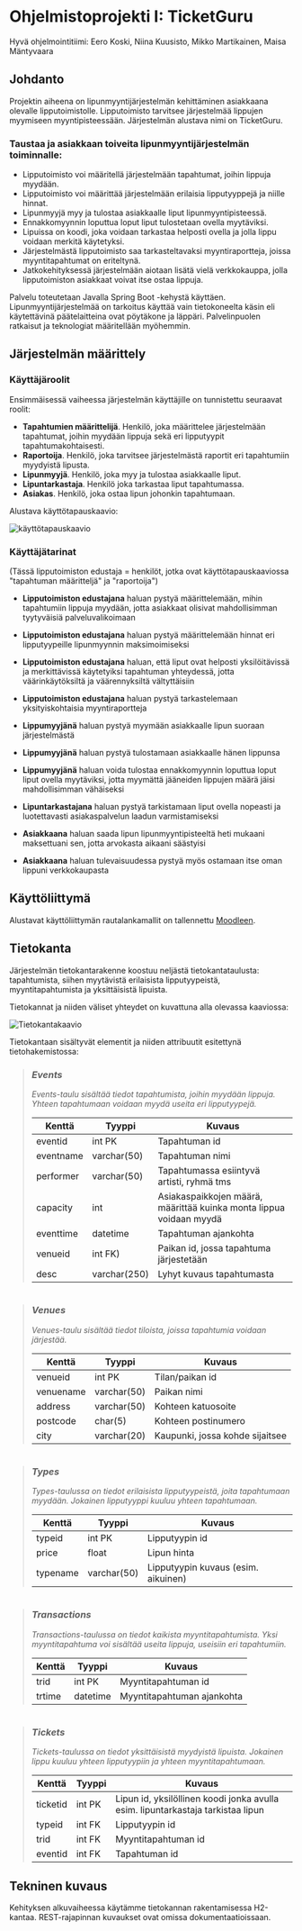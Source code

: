 # Ohjelmistoprojekti I: TicketGuru

Hyvä ohjelmointitiimi: Eero Koski, Niina Kuusisto, Mikko Martikainen, Maisa Mäntyvaara

## Johdanto

Projektin aiheena on lipunmyyntijärjestelmän kehittäminen asiakkaana olevalle lipputoimistolle. Lipputoimisto tarvitsee järjestelmää lippujen myymiseen myyntipisteessään. Järjestelmän alustava nimi on TicketGuru.

### Taustaa ja asiakkaan toiveita lipunmyyntijärjestelmän toiminnalle:
* Lipputoimisto voi määritellä järjestelmään tapahtumat, joihin lippuja myydään. 
* Lipputoimisto voi määrittää järjestelmään erilaisia lipputyyppejä ja niille hinnat.
* Lipunmyyjä myy ja tulostaa asiakkaalle liput lipunmyyntipisteessä. 
* Ennakkomyynnin loputtua loput liput tulostetaan ovella myytäviksi. 
* Lipuissa on koodi, joka voidaan tarkastaa helposti ovella ja jolla lippu voidaan merkitä käytetyksi.
* Järjestelmästä lipputoimisto saa tarkasteltavaksi myyntiraportteja, joissa myyntitapahtumat on eriteltynä.
* Jatkokehityksessä järjestelmään aiotaan lisätä vielä verkkokauppa, jolla lipputoimiston asiakkaat voivat itse ostaa lippuja.

Palvelu toteutetaan Javalla Spring Boot -kehystä käyttäen. Lipunmyyntijärjestelmää on tarkoitus käyttää vain tietokoneelta käsin eli käytettävinä päätelaitteina ovat pöytäkone ja läppäri. Palvelinpuolen ratkaisut ja teknologiat määritellään myöhemmin.

## Järjestelmän määrittely
### Käyttäjäroolit
Ensimmäisessä vaiheessa järjestelmän käyttäjille on tunnistettu seuraavat roolit:
* **Tapahtumien määrittelijä**. Henkilö, joka määrittelee järjestelmään tapahtumat, joihin myydään lippuja sekä eri lipputyypit tapahtumakohtaisesti.
* **Raportoija**. Henkilö, joka tarvitsee järjestelmästä raportit eri tapahtumiin myydyistä lipusta.
* **Lipunmyyjä**. Henkilö, joka myy ja tulostaa asiakkaalle liput.
* **Lipuntarkastaja**. Henkilö joka tarkastaa liput tapahtumassa.
* **Asiakas**. Henkilö, joka ostaa lipun johonkin tapahtumaan.

Alustava käyttötapauskaavio:

![käyttötapauskaavio](https://github.com/mmantyva/ohjelmistoprojekti1/blob/develop/roolit1.jpg)

### Käyttäjätarinat

(Tässä lipputoimiston edustaja = henkilöt, jotka ovat käyttötapauskaaviossa "tapahtuman määritteljä" ja "raportoija")
* **Lipputoimiston edustajana** haluan pystyä määrittelemään, mihin tapahtumiin lippuja myydään, jotta asiakkaat olisivat mahdollisimman tyytyväisiä palveluvalikoimaan
* **Lipputoimiston edustajana** haluan pystyä määrittelemään hinnat eri lipputyypeille lipunmyynnin maksimoimiseksi
* **Lipputoimiston edustajana** haluan, että liput ovat helposti yksilöitävissä ja merkittävissä käytetyiksi tapahtuman yhteydessä, jotta väärinkäytöksiltä ja väärennyksiltä vältyttäisiin
* **Lipputoimiston edustajana** haluan pystyä tarkastelemaan yksityiskohtaisia myyntiraportteja

* **Lippumyyjänä** haluan pystyä myymään asiakkaalle lipun suoraan järjestelmästä
* **Lippumyyjänä** haluan pystyä tulostamaan asiakkaalle hänen lippunsa
* **Lippumyyjänä** haluan voida tulostaa ennakkomyynnin loputtua loput liput ovella myytäviksi, jotta myymättä jääneiden lippujen määrä jäisi mahdollisimman vähäiseksi

* **Lipuntarkastajana** haluan pystyä tarkistamaan liput ovella nopeasti ja luotettavasti asiakaspalvelun laadun varmistamiseksi

* **Asiakkaana** haluan saada lipun lipunmyyntipisteeltä heti mukaani maksettuani sen, jotta arvokasta aikaani säästyisi
* **Asiakkaana** haluan tulevaisuudessa pystyä myös ostamaan itse oman lippuni verkkokaupasta


## Käyttöliittymä

Alustavat käyttöliittymän rautalankamallit on tallennettu [Moodleen](https://hhmoodle.haaga-helia.fi/pluginfile.php/2113426/mod_resource/content/1/TicketGuru%20UI.pdf).

## Tietokanta
Järjestelmän tietokantarakenne koostuu neljästä tietokantataulusta: tapahtumista, siihen myytävistä erilaisista lipputyypeistä, myyntitapahtumista ja yksittäisistä lipuista.

Tietokannat ja niiden väliset yhteydet on kuvattuna alla olevassa kaaviossa:

![Tietokantakaavio](https://github.com/mmantyva/ohjelmistoprojekti1/blob/develop/tietokanta.jpg)

Tietokantaan sisältyvät elementit ja niiden attribuutit esitettynä tietohakemistossa:

> ### _Events_
> _Events-taulu sisältää tiedot tapahtumista, joihin myydään lippuja. Yhteen tapahtumaan voidaan myydä useita eri lipputyypejä._
>
> Kenttä | Tyyppi | Kuvaus
> ------ | ------ | ------
> eventid | int PK | Tapahtuman id
> eventname | varchar(50) |  Tapahtuman nimi
> performer | varchar(50) | Tapahtumassa esiintyvä artisti, ryhmä tms
> capacity | int | Asiakaspaikkojen määrä, määrittää kuinka monta lippua voidaan myydä
> eventtime | datetime | Tapahtuman ajankohta
> venueid | int FK) | Paikan id, jossa tapahtuma järjestetään
> desc | varchar(250) | Lyhyt kuvaus tapahtumasta
#

> ### _Venues_
>_Venues-taulu sisältää tiedot tiloista, joissa tapahtumia voidaan järjestää._
>
> Kenttä | Tyyppi | Kuvaus
> ------ | ------ | ------
> venueid | int PK | Tilan/paikan id
> venuename | varchar(50) | Paikan nimi
> address | varchar(50) | Kohteen katuosoite
> postcode | char(5) | Kohteen postinumero
> city | varchar(20) | Kaupunki, jossa kohde sijaitsee
#

> ### _Types_
> _Types-taulussa on tiedot erilaisista lipputyypeistä, joita tapahtumaan myydään. Jokainen lipputyyppi kuuluu yhteen tapahtumaan._
>
> Kenttä | Tyyppi | Kuvaus
> ------ | ------ | ------
> typeid | int PK | Lipputyypin id
> price | float | Lipun hinta
> typename | varchar(50) | Lipputyypin kuvaus (esim. aikuinen)
#

> ### _Transactions_
> _Transactions-taulussa on tiedot kaikista myyntitapahtumista. Yksi myyntitapahtuma voi sisältää useita lippuja, useisiin eri tapahtumiin._
>
> Kenttä | Tyyppi | Kuvaus
> ------ | ------ | ------
> trid | int PK | Myyntitapahtuman id
> trtime | datetime |  Myyntitapahtuman ajankohta
#
> ### _Tickets_
> _Tickets-taulussa on tiedot yksittäisistä myydyistä lipuista. Jokainen lippu kuuluu yhteen lipputyypiin ja yhteen myyntitapahtumaan._
>
> Kenttä | Tyyppi | Kuvaus
> ------ | ------ | ------
> ticketid | int PK | Lipun id, yksilöllinen koodi jonka avulla esim. lipuntarkastaja tarkistaa lipun
> typeid | int FK |  Lipputyypin id
> trid | int FK | Myyntitapahtuman id
> eventid | int FK | Tapahtuman id


## Tekninen kuvaus

Kehityksen alkuvaiheessa käytämme tietokannan rakentamisessa H2-kantaa. REST-rajapinnan kuvaukset ovat omissa dokumentaatioissaan.